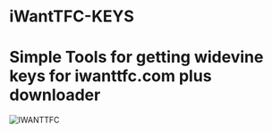 # iWantTFC-KEYS
# Simple Tools for getting widevine keys for iwanttfc.com plus downloader
 
 ![IWANTTFC](https://user-images.githubusercontent.com/85926469/236994093-67281c3c-4d5d-429c-a583-ff209d19fc62.png)
